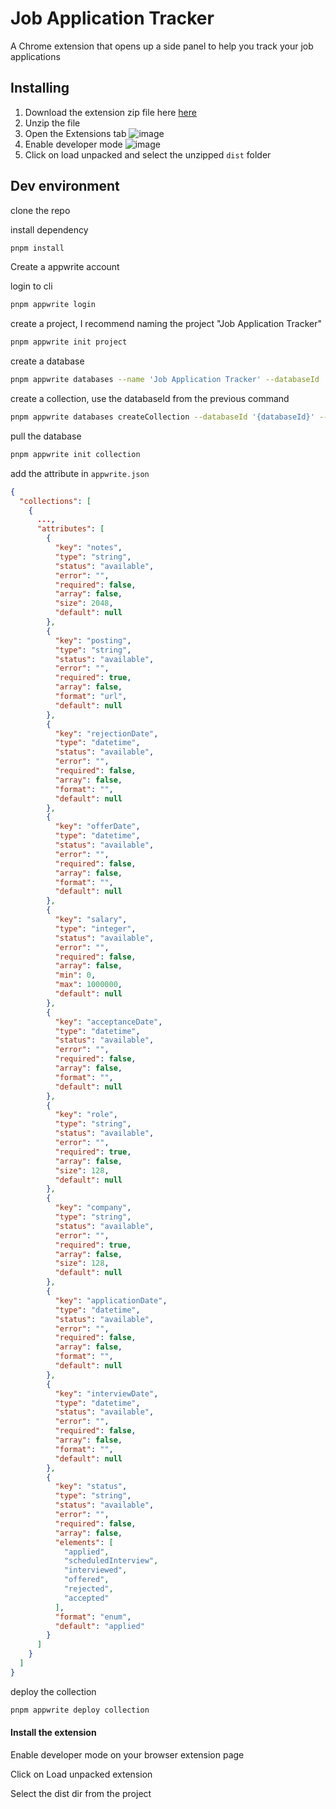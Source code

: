 # Job Application Tracker

A Chrome extension that opens up a side panel to help you track your job applications

## Installing 

1. Download the extension zip file here [here](https://github.com/FatahChan/Job-Application-Tracker/releases)
2. Unzip the file
3. Open the Extensions tab
  ![image](https://github.com/FatahChan/job-application-tracker/assets/30260221/d87695e2-a2a1-441e-8640-575ef9232c36)
4. Enable developer mode
  ![image](https://github.com/FatahChan/job-application-tracker/assets/30260221/59117c8a-551e-4094-a186-bb4b7e9023dd)
5. Click on load unpacked and select the unzipped `dist` folder
  





## Dev environment

clone the repo

install dependency

```bash
pnpm install
```

Create a appwrite account

login to cli

```bash
pnpm appwrite login
```

create a project, I recommend naming the project "Job Application Tracker"

```bash
pnpm appwrite init project
```

create a database

```bash
pnpm appwrite databases --name 'Job Application Tracker' --databaseId 'unique()'
```

create a collection, use the databaseId from the previous command

```bash
pnpm appwrite databases createCollection --databaseId '{databaseId}' --name 'Applications' --collectionId 'unique()' --permissions 'create("users")' --documentSecurity true
```

pull the database

```bash
pnpm appwrite init collection
```

add the attribute in `appwrite.json`

```json
{
  "collections": [
    {
      ...,
      "attributes": [
        {
          "key": "notes",
          "type": "string",
          "status": "available",
          "error": "",
          "required": false,
          "array": false,
          "size": 2048,
          "default": null
        },
        {
          "key": "posting",
          "type": "string",
          "status": "available",
          "error": "",
          "required": true,
          "array": false,
          "format": "url",
          "default": null
        },
        {
          "key": "rejectionDate",
          "type": "datetime",
          "status": "available",
          "error": "",
          "required": false,
          "array": false,
          "format": "",
          "default": null
        },
        {
          "key": "offerDate",
          "type": "datetime",
          "status": "available",
          "error": "",
          "required": false,
          "array": false,
          "format": "",
          "default": null
        },
        {
          "key": "salary",
          "type": "integer",
          "status": "available",
          "error": "",
          "required": false,
          "array": false,
          "min": 0,
          "max": 1000000,
          "default": null
        },
        {
          "key": "acceptanceDate",
          "type": "datetime",
          "status": "available",
          "error": "",
          "required": false,
          "array": false,
          "format": "",
          "default": null
        },
        {
          "key": "role",
          "type": "string",
          "status": "available",
          "error": "",
          "required": true,
          "array": false,
          "size": 128,
          "default": null
        },
        {
          "key": "company",
          "type": "string",
          "status": "available",
          "error": "",
          "required": true,
          "array": false,
          "size": 128,
          "default": null
        },
        {
          "key": "applicationDate",
          "type": "datetime",
          "status": "available",
          "error": "",
          "required": false,
          "array": false,
          "format": "",
          "default": null
        },
        {
          "key": "interviewDate",
          "type": "datetime",
          "status": "available",
          "error": "",
          "required": false,
          "array": false,
          "format": "",
          "default": null
        },
        {
          "key": "status",
          "type": "string",
          "status": "available",
          "error": "",
          "required": false,
          "array": false,
          "elements": [
            "applied",
            "scheduledInterview",
            "interviewed",
            "offered",
            "rejected",
            "accepted"
          ],
          "format": "enum",
          "default": "applied"
        }
      ]
    }
  ]
}
```

deploy the collection

```bash
pnpm appwrite deploy collection
```

#### Install the extension

Enable developer mode on your browser extension page

Click on Load unpacked extension

Select the dist dir from the project
